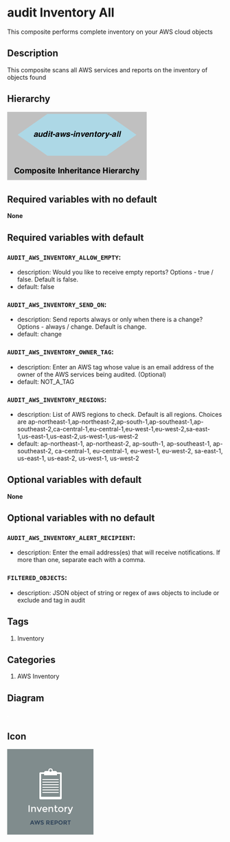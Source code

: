 audit Inventory All
============================
This composite performs complete inventory on your AWS cloud objects


## Description
This composite scans all AWS services and reports on the inventory of objects found


## Hierarchy
![composite inheritance hierarchy](https://raw.githubusercontent.com/CloudCoreo/audit-aws-inventory-all/master/images/hierarchy.png "composite inheritance hierarchy")



## Required variables with no default

**None**


## Required variables with default

### `AUDIT_AWS_INVENTORY_ALLOW_EMPTY`:
  * description: Would you like to receive empty reports? Options - true / false. Default is false.
  * default: false

### `AUDIT_AWS_INVENTORY_SEND_ON`:
  * description: Send reports always or only when there is a change? Options - always / change. Default is change.
  * default: change

### `AUDIT_AWS_INVENTORY_OWNER_TAG`:
  * description: Enter an AWS tag whose value is an email address of the owner of the AWS services being audited. (Optional)
  * default: NOT_A_TAG

### `AUDIT_AWS_INVENTORY_REGIONS`:
  * description: List of AWS regions to check. Default is all regions. Choices are ap-northeast-1,ap-northeast-2,ap-south-1,ap-southeast-1,ap-southeast-2,ca-central-1,eu-central-1,eu-west-1,eu-west-2,sa-east-1,us-east-1,us-east-2,us-west-1,us-west-2
  * default: ap-northeast-1, ap-northeast-2, ap-south-1, ap-southeast-1, ap-southeast-2, ca-central-1, eu-central-1, eu-west-1, eu-west-2, sa-east-1, us-east-1, us-east-2, us-west-1, us-west-2


## Optional variables with default

**None**


## Optional variables with no default

### `AUDIT_AWS_INVENTORY_ALERT_RECIPIENT`:
  * description: Enter the email address(es) that will receive notifications. If more than one, separate each with a comma.

### `FILTERED_OBJECTS`:
  * description: JSON object of string or regex of aws objects to include or exclude and tag in audit

## Tags
1. Inventory

## Categories
1. AWS Inventory



## Diagram
![diagram](https://raw.githubusercontent.com/CloudCoreo/audit-aws-inventory-all/master/images/diagram.png "diagram")


## Icon
![icon](https://raw.githubusercontent.com/CloudCoreo/audit-aws-inventory-all/master/images/icon.png "icon")


